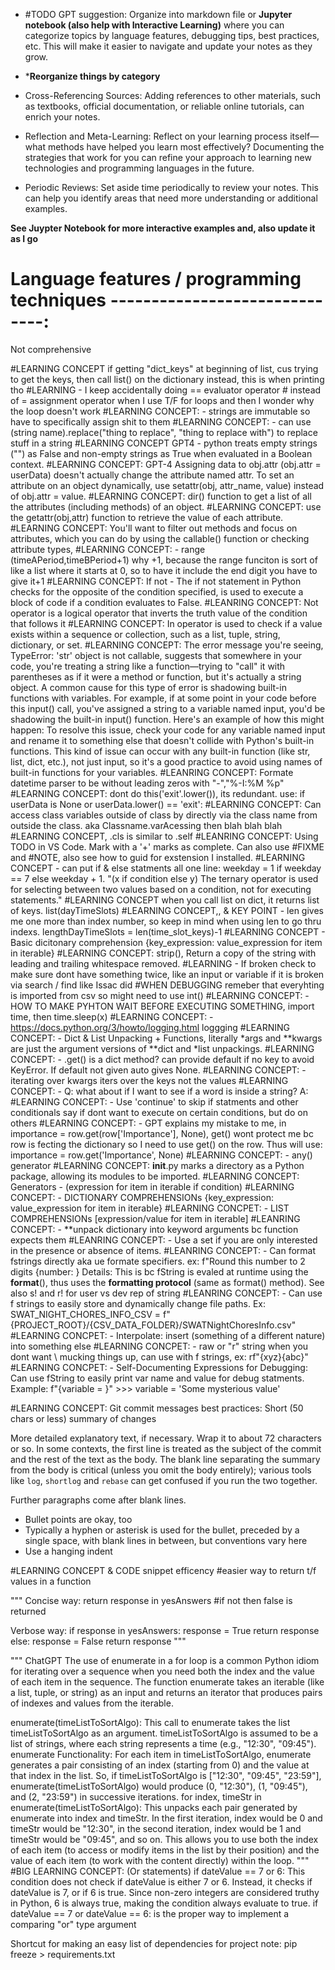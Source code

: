 
- #TODO GPT suggestion:
Organize into markdown file or **Jupyter notebook (also help with Interactive Learning)**
where you can categorize topics by language features, debugging tips, best practices, etc. This will make it easier to navigate and update your notes as they grow.

- ***Reorganize things by category**

- Cross-Referencing Sources: Adding references to other materials, such as textbooks, official documentation, or reliable online tutorials, can enrich your notes. 
- Reflection and Meta-Learning: Reflect on your learning process itself—what methods have helped you learn most effectively? Documenting the strategies that work for you can refine your approach to learning new technologies and programming languages in the future.
- Periodic Reviews: Set aside time periodically to review your notes. This can help you identify areas that need more understanding or additional examples. 

**See Juypter Notebook for more interactive examples and, also update it as I go**

# Language features / programming techniques ------------------------------:
Not comprehensive

#LEARNING CONCEPT if getting "dict_keys" at beginning of list, cus trying to get the keys, then call list() on the dictionary instead, this is when printing tho
#LEARNING - I keep accidentally doing == evaluator operator # instead of = assignment operator when I use T/F for loops and then I wonder why the loop doesn't work
#LEARNING CONCEPT: - strings are immutable so have to specifically assign shit to them
#LEARNING CONCEPT: - can use (string name).replace("thing to replace", "thing to replace with") to replace stuff in a string
#LEARNING CONCEPT GPT4 - python treats empty strings ("") as False and non-empty strings as True when evaluated in a Boolean context.
#LEARNING CONCEPT: GPT-4 Assigning data to obj.attr (obj.attr = userData) doesn't actually change the attribute named attr. To set an attribute on an object dynamically, use setattr(obj, attr_name, value) instead of obj.attr = value.
#LEARNING CONCEPT: dir() function to get a list of all the attributes (including methods) of an object.
#LEARNING CONCEPT: use the getattr(obj,attr) function to retrieve the value of each attribute.
#LEARNING CONCEPT: You'll want to filter out methods and focus on attributes, which you can do by using the callable() function or checking attribute types, 
#LEARNING CONCEPT: - range (timeAPeriod,timeBPeriod+1) why +1, because the range funciton is sort of like a list where it starts at 0, so to have it include the end digit you have to give it+1
#LEARNING CONCEPT: If not - The if not statement in Python checks for the opposite of the condition specified, is used to execute a block of code if a condition evaluates to False.
#LEANRING CONCEPT: Not operator is a logical operator that inverts the truth value of the condition that follows it
#LEARNING CONCEPT: In operator is used to check if a value exists within a sequence or collection, such as a list, tuple, string, dictionary, or set. 
#LEARNING CONCEPT: The error message you're seeing, TypeError: 'str' object is not callable, suggests that somewhere in your code, you're treating a string like a function—trying to "call" it with parentheses as if it were a method or function, but it's actually a string object. A common cause for this type of error is shadowing built-in functions with variables. For example, if at some point in your code before this input() call, you've assigned a string to a variable named input, you'd be shadowing the built-in input() function. Here's an example of how this might happen: To resolve this issue, check your code for any variable named input and rename it to something else that doesn't collide with Python's built-in functions. This kind of issue can occur with any built-in function (like str, list, dict, etc.), not just input, so it's a good practice to avoid using names of built-in functions for your variables.
#LEANRING CONCEPT: Formate datetime parser to be without leading zeros with "-","%-I:%M %p"
#LEARNING CONCEPT: dont do this('exit'.lower()), its redundant. use: if userData is None or userData.lower() == 'exit':
#LEARNING CONCEPT: Can access class variables outside of class by directly via the class name from outside the class. aka Classname.varAcessing then blah blah blah
#LEARNING CONCEPT, .cls is similar to .self
#LEANRING CONCEPT: Using TODO in VS Code. Mark with a '+' marks as complete. Can also use #FIXME and #NOTE, also see how to guid for exstension I installed.
#LEARNING CONCEPT - can put if & else statments all one line: weekday = 1 if weekday == 7 else weekday + 1. "(x if condition else y) The ternary operator is used for selecting between two values based on a condition, not for executing statements."
#LEARNING CONCEPT when you call list on dict, it returns list of keys. list(dayTimeSlots)
#LEARNING CONCEPT,, & KEY POINT - len gives me one more than index number, so keep in mind when using len to go thru indexs.  lengthDayTimeSlots = len(time_slot_keys)-1
#LEARNING CONCEPT - Basic dicitonary comprehension {key_expression: value_expression for item in iterable}
#LEARNING CONCEPT: strip(), Return a copy of the string with leading and trailing whitespace removed.
#LEARNING - If broken check to make sure dont have something twice, like an input or variable if it is broken via search / find like Issac did
#WHEN DEBUGGING remeber that everyhting is imported from csv so might need to use int()
#LEARNING CONCEPT: - HOW TO MAKE PYHTON WAIT BEFORE EXECUTING SOMETHING, import time, then time.sleep(x)
#LEARNING CONCEPT: - https://docs.python.org/3/howto/logging.html loggging
#LEARNING CONCEPT: - Dict & List Unpacking + Functions, literally *args and **kwargs are just the argument versions of **dict and *list unpackings.
#LEARNING CONCEPT: - .get() is a dict method? can provide default if no key to avoid KeyError. If default not given auto gives None.
#LEARNING CONCEPT: - iterating over kwargs iters over the keys not the values
#LEARNING CONCEPT: - Q: what about if I want to see if a word is inside a string? A: 
#LEARNING CONCEPT: - Use 'continue' to skip if statments and other conditionals say if dont want to execute on certain conditions, but do on others
#LEARNING CONCEPT: - GPT explains my mistake to me, in importance = row.get(row['Importance'], None), get() wont protect me bc row is fecting the dictionary so I need to use get() on the row. Thus will use: importance = row.get('Importance', None)
#LEARNING CONCEPT: - any() generator
#LEARNING CONCEPT: __init__.py marks a directory as a Python package, allowing its modules to be imported.
#LEARNING CONCEPT: Generators - (expression for item in iterable if condition)
#LEARNING CONCEPT: - DICTIONARY COMPREHENSIONs {key_expression: value_expression for item in iterable}
#LEARNING CONCPET: - LIST COMPREHENSIONs [expression/value for item in iterable]
#LEANRING CONCEPT: - **unpack dictionary into keyword arguments bc function expects them
#LEANRING CONCEPT: - Use a set if you are only interested in the presence or absence of items.
#LEANRING CONCEPT: - Can format fstrings directly aka ue formate specifiers. ex: f"Round this number to 2 digits {number: } Details: This is bc fString is evaled at runtime using the __format__(), thus uses the **formatting protocol** (same as format() method). See also s! and r! for user vs dev rep of string 
#LEANRING CONCEPT: - Can use f strings to easily store and dynamically change file paths. Ex: SWAT_NIGHT_CHORES_INFO_CSV = f"{PROJECT_ROOT}/{CSV_DATA_FOLDER}/SWATNightChoresInfo.csv"
#LEARNING CONCPET: - Interpolate: insert (something of a different nature) into something else
#LEARNING CONCPET: - raw or "r" string when you dont want \ mucking things up, can use with f strings, ex: rf"{xyz}\{abc}"
#LEARNING CONCPET: - Self-Documenting Expressions for Debugging: Can use fString to easily print var name and value for debug statments. Example: f"{variable = }" >>> variable = 'Some mysterious value'



#LEARNING CONCEPT: Git commit messages best practices:
Short (50 chars or less) summary of changes

More detailed explanatory text, if necessary. Wrap it to about 72
characters or so. In some contexts, the first line is treated as the
subject of the commit and the rest of the text as the body. The
blank line separating the summary from the body is critical (unless
you omit the body entirely); various tools like `log`, `shortlog`
and `rebase` can get confused if you run the two together.

Further paragraphs come after blank lines.

- Bullet points are okay, too
- Typically a hyphen or asterisk is used for the bullet, preceded by a
  single space, with blank lines in between, but conventions vary here
- Use a hanging indent


#LEARNING CONCEPT & CODE snippet efficency
#easier way to return t/f values in a function

"""
Concise way:
return response in yesAnswers #if not then false is returned

Verbose way:
if response in yesAnswers:
    response = True
    return response
else: 
    response = False
    return response
    """

"""
ChatGPT
The use of enumerate in a for loop is a common Python idiom for iterating over a sequence when you need both the index and the value of each item in the sequence. 
The function enumerate takes an iterable (like a list, tuple, or string) as an input and returns an iterator that produces pairs of indexes and values from the iterable.

enumerate(timeListToSortAlgo): This call to enumerate takes the list timeListToSortAlgo as an argument. 
timeListToSortAlgo is assumed to be a list of strings, where each string represents a time (e.g., "12:30", "09:45").
enumerate Functionality: For each item in timeListToSortAlgo, enumerate generates a pair consisting of an index (starting from 0) and the value at that index in the list. 
So, if timeListToSortAlgo is ["12:30", "09:45", "23:59"], enumerate(timeListToSortAlgo) would produce (0, "12:30"), (1, "09:45"), and (2, "23:59") in successive iterations.
for index, timeStr in enumerate(timeListToSortAlgo): This unpacks each pair generated by enumerate into index and timeStr. In the first iteration, index would be 0 and timeStr would be "12:30", in the second iteration, index would be 1 and timeStr would be "09:45", and so on. 
This allows you to use both the index of each item (to access or modify items in the list by their position) and the value of each item (to work with the content directly) within the loop.
"""
#BIG LEARNING CONCEPT: (Or statements) if dateValue == 7 or 6: This condition does not check if dateValue is either 7 or 6. Instead, it checks if dateValue is 7, or if 6 is true. Since non-zero integers are considered truthy in Python, 6 is always true, making the condition always evaluate to true. if dateValue == 7 or dateValue == 6: is the proper way to implement a comparing "or" type argument

Shortcut for making an easy list of dependencies for project note: pip freeze > requirements.txt 
